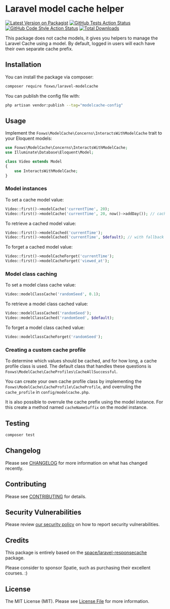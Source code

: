 # Laravel model cache helper

[![Latest Version on Packagist](https://img.shields.io/packagist/v/foxws/laravel-modelcache.svg?style=flat-square)](https://packagist.org/packages/foxws/laravel-modelcache)
[![GitHub Tests Action Status](https://img.shields.io/github/actions/workflow/status/foxws/laravel-modelcache/run-tests.yml?branch=main&label=tests&style=flat-square)](https://github.com/foxws/laravel-modelcache/actions?query=workflow%3Arun-tests+branch%3Amain)
[![GitHub Code Style Action Status](https://img.shields.io/github/actions/workflow/status/foxws/laravel-modelcache/fix-php-code-style-issues.yml?branch=main&label=code%20style&style=flat-square)](https://github.com/foxws/laravel-modelcache/actions?query=workflow%3A"Fix+PHP+code+style+issues"+branch%3Amain)
[![Total Downloads](https://img.shields.io/packagist/dt/foxws/laravel-modelcache.svg?style=flat-square)](https://packagist.org/packages/foxws/laravel-modelcache)

This package does not cache models, it gives you helpers to manage the Laravel Cache using a model. By default, logged in users will each have their own separate cache prefix.

## Installation

You can install the package via composer:

```bash
composer require foxws/laravel-modelcache
```

You can publish the config file with:

```bash
php artisan vendor:publish --tag="modelcache-config"
```

## Usage

Implement the `Foxws\ModelCache\Concerns\InteractsWithModelCache` trait to your Eloquent models:

```php
use Foxws\ModelCache\Concerns\InteractsWithModelCache;
use Illuminate\Database\Eloquent\Model;

class Video extends Model
{
    use InteractsWithModelCache;
}

```

### Model instances

To set a cache model value:

```php
Video::first()->modelCache('currentTime', 20);
Video::first()->modelCache('currentTime', 20, now()->addDay()); // cache for one day
```

To retrieve a cached model value:

```php
Video::first()->modelCached('currentTime');
Video::first()->modelCached('currentTime', $default); // with fallback
```

To forget a cached model value:

```php
Video::first()->modelCacheForget('currentTime');
Video::first()->modelCacheForget('viewed_at');
```

### Model class caching

To set a model class cache value:

```php
Video::modelClassCache('randomSeed', 0.1);
```

To retrieve a model class cached value:

```php
Video::modelClassCached('randomSeed');
Video::modelClassCached('randomSeed', $default);
```

To forget a model class cached value:

```php
Video::modelClassCacheForget('randomSeed');
```

### Creating a custom cache profile

To determine which values should be cached, and for how long, a cache profile class is used. The default class that handles these questions is `Foxws\ModelCache\CacheProfiles\CacheAllSuccessful`.

You can create your own cache profile class by implementing the  `Foxws\ModelCache\CacheProfile\CacheProfile`, and overruling the `cache_profile` in `config/modelcache.php`.

It is also possible to overrule the cache prefix using the model instance. For this create a method named `cacheNameSuffix` on the model instance.

## Testing

```bash
composer test
```

## Changelog

Please see [CHANGELOG](CHANGELOG.md) for more information on what has changed recently.

## Contributing

Please see [CONTRIBUTING](CONTRIBUTING.md) for details.

## Security Vulnerabilities

Please review [our security policy](../../security/policy) on how to report security vulnerabilities.

## Credits

This package is entirely based on the [space/laravel-responsecache](https://github.com/spatie/laravel-responsecache/) package.

Please consider to sponsor Spatie, such as purchasing their excellent courses. :)

## License

The MIT License (MIT). Please see [License File](LICENSE.md) for more information.
